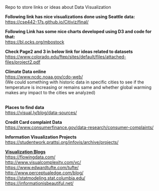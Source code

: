 Repo to store links or ideas about Data Visualization

<strong>Following link has nice visualizations done using Seattle data:</strong> <br>
https://cse442-17s.github.io/Citiviz/final/  <br>

<strong>Following Link has some nice charts developed using D3 and code for that: </strong> <br>
https://bl.ocks.org/mbostock <br>

<strong>Check Page2 and 3 in below link for ideas related to datasets </strong> <br>
https://www.colorado.edu/ftep/sites/default/files/attached-files/project2.pdf <br>

<strong>Climate Data online</strong> <br>
https://www.ncdc.noaa.gov/cdo-web/  <br>
(We could something with historic data in specific cities to see if the temperature is increasing or remains same
and whether global warming makes any impact to the cities we analyzed)

<br><strong>Places to find data</strong> <br>
https://visual.ly/blog/data-sources/  <br>

<strong>Credit Card complaint Data</strong>  <br>
https://www.consumerfinance.gov/data-research/consumer-complaints/ <br>

<strong> Information Visualization Projects </strong> <br>
https://studentwork.prattsi.org/infovis/archive/projects/ <br>

<strong> <u> Visualization Blogs </u> </strong> <br>
https://flowingdata.com/ <br>
http://www.visualcomplexity.com/vc/ <br>
https://www.edwardtufte.com/tufte/ <br>
http://www.perceptualedge.com/blog/ <br>
https://statmodeling.stat.columbia.edu/ <br>
https://informationisbeautiful.net/ <br>
